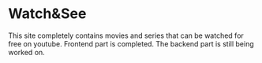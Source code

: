 # Watch&See
This site completely contains movies and series that can be watched for free on youtube. Frontend part is completed. The backend part is still being worked on.
